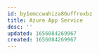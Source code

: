 ```yaml
---
id: by1emccwahiza86uffroxbz
title: Azure App Service
desc: ''
updated: 1656084269967
created: 1656084269967
---
```


